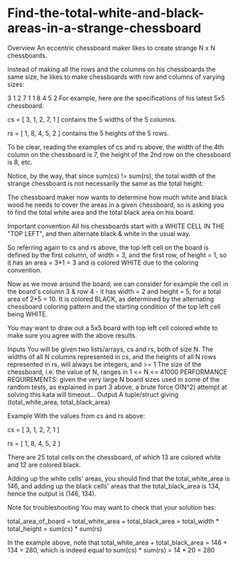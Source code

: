 # Find-the-total-white-and-black-areas-in-a-strange-chessboard
Overview
An eccentric chessboard maker likes to create strange N x N chessboards.

Instead of making all the rows and the columns on his chessboards the same size, he likes to make chessboards with row and columns of varying sizes:

3
1
2
7
1
1
8
4
5
2
For example, here are the specifications of his latest 5x5 chessboard:

cs = [ 3, 1, 2, 7, 1 ] contains the 5 widths of the 5 columns.

rs = [ 1, 8, 4, 5, 2 ] contains the 5 heights of the 5 rows.

To be clear, reading the examples of cs and rs above, the width of the 4th column on the chessboard is 7, the height of the 2nd row on the chessboard is 8, etc.

Notice, by the way, that since sum(cs) != sum(rs), the total width of the strange chessboard is not necessarily the same as the total height.

The chessboard maker now wants to determine how much white and black wood he needs to cover the areas in a given chessboard, so is asking you to find the total white area and the total black area on his board.

Important convention
All his chessboards start with a WHITE CELL IN THE "TOP LEFT", and then alternate black & white in the usual way.

So referring again to cs and rs above, the top left cell on the board is defined by the first column, of width = 3, and the first row, of height = 1, so it has an area = 3*1 = 3 and is colored WHITE due to the coloring convention.

Now as we move around the board, we can consider for example the cell in the board's column 3 & row 4 - it has width = 2 and height = 5, for a total area of 2*5 = 10. It is colored BLACK, as determined by the alternating chessboard coloring pattern and the starting condition of the top left cell being WHITE.

You may want to draw out a 5x5 board with top left cell colored white to make sure you agree with the above results.

Inputs
You will be given two lists/arrays, cs and rs, both of size N.
The widths of all N columns represented in cs, and the heights of all N rows represented in rs, will always be integers, and >= 1
The size of the chessboard, i.e. the value of N, ranges in 1 <= N <= 41000
PERFORMANCE REQUIREMENTS: given the very large N board sizes used in some of the random tests, as explained in part 3 above, a brute force O(N^2) attempt at solving this kata will timeout...
Output
A tuple/struct giving (total_white_area, total_black_area)

Example
With the values from cs and rs above:

cs = [ 3, 1, 2, 7, 1 ]

rs = [ 1, 8, 4, 5, 2 ]

There are 25 total cells on the chessboard, of which 13 are colored white and 12 are colored black.

Adding up the white cells' areas, you should find that the total_white_area is 146, and adding up the black cells' areas that the total_black_area is 134, hence the output is (146, 134).

Note for troubleshooting
You may want to check that your solution has:

total_area_of_board = total_white_area + total_black_area = total_width * total_height = sum(cs) * sum(rs)

In the example above, note that total_white_area + total_black_area = 146 + 134 = 280, which is indeed equal to sum(cs) * sum(rs) = 14 * 20 = 280


